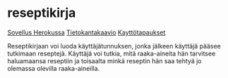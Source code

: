 # reseptikirja

[Sovellus Herokussa](https://reseptikirjanen.herokuapp.com/)
[Tietokantakaavio](https://github.com/sofiaaair/reseptikirja/blob/master/kaavio.jpg)
[Kayttötapaukset]()


Reseptikirjaan voi luoda käyttäjätunnuksen, jonka jälkeen käyttäjä pääsee tutkimaan reseptejä. Käyttäjä voi tutkia, mitä raaka-aineita hän tarvitsee haluamaansa reseptiin ja toisaalta minkä reseptin hän saa tehtyä jo olemassa olevilla raaka-aineilla.


